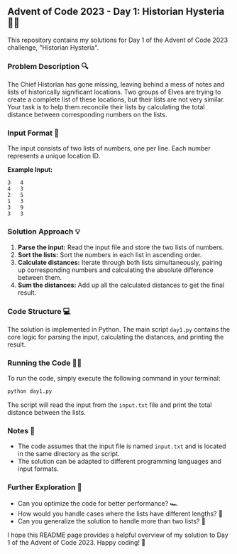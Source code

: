 ## Advent of Code 2023 - Day 1: Historian Hysteria 🎅🎄

This repository contains my solutions for Day 1 of the Advent of Code 2023 challenge, "Historian Hysteria".

### Problem Description 🔍

The Chief Historian has gone missing, leaving behind a mess of notes and lists of historically significant locations. Two groups of Elves are trying to create a complete list of these locations, but their lists are not very similar. Your task is to help them reconcile their lists by calculating the total distance between corresponding numbers on the lists.

### Input Format 📝

The input consists of two lists of numbers, one per line. Each number represents a unique location ID.

**Example Input:**

```
3   4
4   3
2   5
1   3
3   9
3   3
```

### Solution Approach 💡

1. **Parse the input:** Read the input file and store the two lists of numbers.
2. **Sort the lists:** Sort the numbers in each list in ascending order.
3. **Calculate distances:** Iterate through both lists simultaneously, pairing up corresponding numbers and calculating the absolute difference between them.
4. **Sum the distances:** Add up all the calculated distances to get the final result.

### Code Structure 💻

The solution is implemented in Python. The main script `day1.py` contains the core logic for parsing the input, calculating the distances, and printing the result.

### Running the Code 🏃‍♀️

To run the code, simply execute the following command in your terminal:

```bash
python day1.py
```

The script will read the input from the `input.txt` file and print the total distance between the lists.

### Notes 📝

- The code assumes that the input file is named `input.txt` and is located in the same directory as the script.
- The solution can be adapted to different programming languages and input formats.

### Further Exploration 🤔

- Can you optimize the code for better performance? 🏎️
- How would you handle cases where the lists have different lengths? 📏
- Can you generalize the solution to handle more than two lists? 🧮

I hope this README page provides a helpful overview of my solution to Day 1 of the Advent of Code 2023. Happy coding! 🎉 
